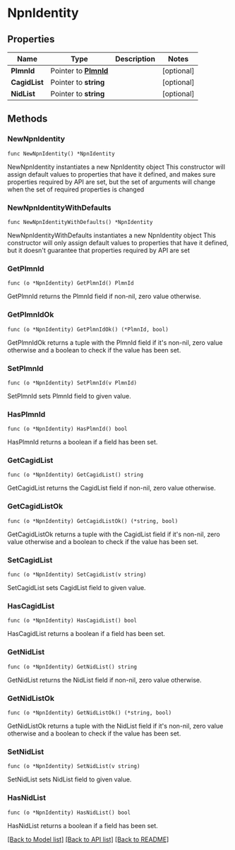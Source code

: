 # NpnIdentity

## Properties

Name | Type | Description | Notes
------------ | ------------- | ------------- | -------------
**PlmnId** | Pointer to [**PlmnId**](PlmnId.md) |  | [optional] 
**CagidList** | Pointer to **string** |  | [optional] 
**NidList** | Pointer to **string** |  | [optional] 

## Methods

### NewNpnIdentity

`func NewNpnIdentity() *NpnIdentity`

NewNpnIdentity instantiates a new NpnIdentity object
This constructor will assign default values to properties that have it defined,
and makes sure properties required by API are set, but the set of arguments
will change when the set of required properties is changed

### NewNpnIdentityWithDefaults

`func NewNpnIdentityWithDefaults() *NpnIdentity`

NewNpnIdentityWithDefaults instantiates a new NpnIdentity object
This constructor will only assign default values to properties that have it defined,
but it doesn't guarantee that properties required by API are set

### GetPlmnId

`func (o *NpnIdentity) GetPlmnId() PlmnId`

GetPlmnId returns the PlmnId field if non-nil, zero value otherwise.

### GetPlmnIdOk

`func (o *NpnIdentity) GetPlmnIdOk() (*PlmnId, bool)`

GetPlmnIdOk returns a tuple with the PlmnId field if it's non-nil, zero value otherwise
and a boolean to check if the value has been set.

### SetPlmnId

`func (o *NpnIdentity) SetPlmnId(v PlmnId)`

SetPlmnId sets PlmnId field to given value.

### HasPlmnId

`func (o *NpnIdentity) HasPlmnId() bool`

HasPlmnId returns a boolean if a field has been set.

### GetCagidList

`func (o *NpnIdentity) GetCagidList() string`

GetCagidList returns the CagidList field if non-nil, zero value otherwise.

### GetCagidListOk

`func (o *NpnIdentity) GetCagidListOk() (*string, bool)`

GetCagidListOk returns a tuple with the CagidList field if it's non-nil, zero value otherwise
and a boolean to check if the value has been set.

### SetCagidList

`func (o *NpnIdentity) SetCagidList(v string)`

SetCagidList sets CagidList field to given value.

### HasCagidList

`func (o *NpnIdentity) HasCagidList() bool`

HasCagidList returns a boolean if a field has been set.

### GetNidList

`func (o *NpnIdentity) GetNidList() string`

GetNidList returns the NidList field if non-nil, zero value otherwise.

### GetNidListOk

`func (o *NpnIdentity) GetNidListOk() (*string, bool)`

GetNidListOk returns a tuple with the NidList field if it's non-nil, zero value otherwise
and a boolean to check if the value has been set.

### SetNidList

`func (o *NpnIdentity) SetNidList(v string)`

SetNidList sets NidList field to given value.

### HasNidList

`func (o *NpnIdentity) HasNidList() bool`

HasNidList returns a boolean if a field has been set.


[[Back to Model list]](../README.md#documentation-for-models) [[Back to API list]](../README.md#documentation-for-api-endpoints) [[Back to README]](../README.md)


